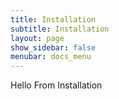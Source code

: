 ```yaml
---
title: Installation
subtitle: Installation
layout: page
show_sidebar: false
menubar: docs_menu
---
```


Hello From Installation